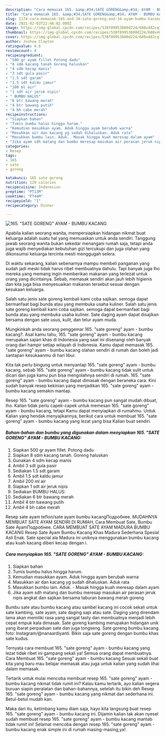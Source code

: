 ```yaml
---
description: "Cara memasak 165. &amp;#34;SATE GORENG&amp;#34; AYAM - BUMBU KACANG yang lezat dan Mudah Dibuat"
title: "Cara memasak 165. &amp;#34;SATE GORENG&amp;#34; AYAM - BUMBU KACANG yang lezat dan Mudah Dibuat"
slug: 1174-cara-memasak-165-and-34-sate-goreng-and-34-ayam-bumbu-kacang-yang-lezat-dan-mudah-dibuat
date: 2021-02-03T22:48:02.080Z
image: https://img-global.cpcdn.com/recipes/538f89953880d224/680x482cq70/165-sate-goreng-ayam-bumbu-kacang-foto-resep-utama.jpg
thumbnail: https://img-global.cpcdn.com/recipes/538f89953880d224/680x482cq70/165-sate-goreng-ayam-bumbu-kacang-foto-resep-utama.jpg
cover: https://img-global.cpcdn.com/recipes/538f89953880d224/680x482cq70/165-sate-goreng-ayam-bumbu-kacang-foto-resep-utama.jpg
author: Joshua Clayton
ratingvalue: 4.6
reviewcount: 4
recipeingredient:
- "500 gr ayam fillet Potong dadu"
- "8 sdm kacang tanah Goreng haluskan"
- "4 sdm kecap manis"
- "3 sdt gula pasir"
- "1.5 sdt garam"
- "1.5 sdt kaldu jamur"
- "200 ml air"
- "1 sdt air jeruk nipis"
- " BUMBU HALUS"
- "6 btr bawang merah"
- "4 btr bawang putih"
- "4 bh cabe merah"
recipeinstructions:
- "Siapkan bahan"
- "Tumis bumbu halus hingga harum."
- "Kemudian masukkan ayam. Aduk hingga ayam berubah warna"
- "Masukkan air dan kacang yg sudah dihaluskan. Aduk rata"
- "Masukkan bumbu lain. Aduk.  Masak hingga kuah meresap dalam ayam"
- "Jika ayam sdh matang dan bumbu meresap masukan air perasan jeruk nipis angkat dan sajikan bersama taburan bawang merah goreng"
categories:
- Resep
tags:
- 165
- sate
- goreng

katakunci: 165 sate goreng 
nutrition: 129 calories
recipecuisine: Indonesian
preptime: "PT13M"
cooktime: "PT44M"
recipeyield: "1"
recipecategory: Dinner

---
```



![165. &#34;SATE GORENG&#34; AYAM - BUMBU KACANG](https://img-global.cpcdn.com/recipes/538f89953880d224/680x482cq70/165-sate-goreng-ayam-bumbu-kacang-foto-resep-utama.jpg)

Apabila kalian seorang wanita, mempersiapkan hidangan nikmat buat keluarga adalah suatu hal yang memuaskan untuk anda sendiri. Tanggung jawab seorang  wanita bukan sekedar menangani rumah saja, tetapi anda juga wajib menyediakan kebutuhan gizi tercukupi dan juga olahan yang dikonsumsi keluarga tercinta mesti menggugah selera.

Di waktu  sekarang, kalian sebenarnya mampu membeli panganan yang sudah jadi meski tidak harus ribet membuatnya dahulu. Tapi banyak juga lho mereka yang memang ingin memberikan makanan yang terlezat untuk orang yang dicintainya. Sebab, memasak sendiri akan jauh lebih higienis dan kita juga bisa menyesuaikan makanan tersebut sesuai dengan kesukaan keluarga. 

Salah satu jenis sate goreng kembali kami coba sajikan. semoga dapat bermanfaat bagi bunda atau yang membuka usaha kuliner. Salah satu jenis sate goreng kembali kami coba sajikan. semoga dapat bermanfaat bagi bunda atau yang membuka usaha kuliner. Sate daging ayam dapat disajikan bersama dengan sate usus, kulit, dan telur ayam muda.

Mungkinkah anda seorang penggemar 165. &#34;sate goreng&#34; ayam - bumbu kacang?. Asal kamu tahu, 165. &#34;sate goreng&#34; ayam - bumbu kacang merupakan sajian khas di Indonesia yang saat ini disenangi oleh banyak orang dari hampir setiap wilayah di Indonesia. Kamu dapat memasak 165. &#34;sate goreng&#34; ayam - bumbu kacang olahan sendiri di rumah dan boleh jadi santapan kesukaanmu di hari libur.

Kita tak perlu bingung untuk menyantap 165. &#34;sate goreng&#34; ayam - bumbu kacang, sebab 165. &#34;sate goreng&#34; ayam - bumbu kacang tidak sulit untuk dicari dan juga kamu pun bisa mengolahnya sendiri di rumah. 165. &#34;sate goreng&#34; ayam - bumbu kacang dapat dimasak dengan beraneka cara. Kini sudah banyak resep kekinian yang menjadikan 165. &#34;sate goreng&#34; ayam - bumbu kacang semakin mantap.

Resep 165. &#34;sate goreng&#34; ayam - bumbu kacang pun sangat mudah dibuat, lho. Kalian tidak perlu capek-capek untuk memesan 165. &#34;sate goreng&#34; ayam - bumbu kacang, tetapi Kamu dapat menyiapkan di rumahmu. Untuk Kalian yang hendak menyajikannya, berikut cara untuk membuat 165. &#34;sate goreng&#34; ayam - bumbu kacang yang lezat yang bisa Kalian buat sendiri.

<!--inarticleads1-->

##### Bahan-bahan dan bumbu yang digunakan dalam menyiapkan 165. &#34;SATE GORENG&#34; AYAM - BUMBU KACANG:

1. Siapkan 500 gr ayam fillet. Potong dadu
1. Siapkan 8 sdm kacang tanah. Goreng haluskan
1. Gunakan 4 sdm kecap manis
1. Ambil 3 sdt gula pasir
1. Sediakan 1.5 sdt garam
1. Ambil 1.5 sdt kaldu jamur
1. Ambil 200 ml air
1. Siapkan 1 sdt air jeruk nipis
1. Sediakan  BUMBU HALUS:
1. Sediakan 6 btr bawang merah
1. Ambil 4 btr bawang putih
1. Ambil 4 bh cabe merah


Resep sate ayam teflon/sate ayam bumbu kacangПодробнее. MUDAHNYA MEMBUAT SATE AYAM SENDIRI DI RUMAH, Cara Membuat Sate, Bumbu Sate AyamПодробнее. CARA MEMBUAT SATE AYAM MADURA BUMBU KACANG Resep Sate Ayam Bumbu Kacang Khas Madura Sederhana Spesial Asli Enak. Sate special ala Madura ini uniknya menggunakan bumbu kacang atau kuah kacang diberi kecap dengan i. 

<!--inarticleads2-->

##### Cara menyiapkan 165. &#34;SATE GORENG&#34; AYAM - BUMBU KACANG:

1. Siapkan bahan
1. Tumis bumbu halus hingga harum.
1. Kemudian masukkan ayam. Aduk hingga ayam berubah warna
1. Masukkan air dan kacang yg sudah dihaluskan. Aduk rata
1. Masukkan bumbu lain. Aduk.  - Masak hingga kuah meresap dalam ayam
1. Jika ayam sdh matang dan bumbu meresap masukan air perasan jeruk nipis angkat dan sajikan bersama taburan bawang merah goreng


Bumbu sate atau bumbu kacang atau sambel kacang ini cocok sekali untuk sate kambing, sate ayam, sate daging sapi atau sate. Daging yang direndam lama akan memiliki rasa yang sangat tasty dan membuatnya menjadi lebih cepat empuk kala dimasak. Sate goreng kambing merupakan hidangan unik yang ibarat perpaduan sate dan juga tongseng. Sate goreng bumbu kacang. foto: Instagram/@nanaardiyanti. Bikin saja sate goreng dengan bumbu khas sate kudus. 

Ternyata cara membuat 165. &#34;sate goreng&#34; ayam - bumbu kacang yang lezat tidak ribet ini gampang sekali ya! Semua orang dapat membuatnya. Cara Membuat 165. &#34;sate goreng&#34; ayam - bumbu kacang Sesuai sekali buat kita yang baru mau belajar memasak atau juga untuk kalian yang sudah lihai dalam memasak.

Tertarik untuk mulai mencoba membuat resep 165. &#34;sate goreng&#34; ayam - bumbu kacang nikmat tidak rumit ini? Kalau kamu tertarik, ayo kalian segera buruan siapin peralatan dan bahan-bahannya, setelah itu bikin deh Resep 165. &#34;sate goreng&#34; ayam - bumbu kacang yang nikmat dan sederhana ini. Betul-betul mudah kan. 

Maka dari itu, ketimbang kamu diam saja, hayo kita langsung buat resep 165. &#34;sate goreng&#34; ayam - bumbu kacang ini. Dijamin kalian tak akan nyesel sudah membuat resep 165. &#34;sate goreng&#34; ayam - bumbu kacang mantab tidak rumit ini! Selamat mencoba dengan resep 165. &#34;sate goreng&#34; ayam - bumbu kacang enak simple ini di rumah masing-masing,ya!.

